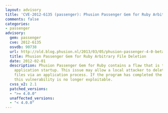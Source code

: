 ```yaml
---
layout: advisory
title: 'CVE-2012-6135 (passenger): Phusion Passenger Gem for Ruby Arbitrary File Deletion'
comments: false
categories:
- passenger
advisory:
  gem: passenger
  cve: 2012-6135
  osvdb: 90738
  url: http://old.blog.phusion.nl/2013/03/05/phusion-passenger-4-0-beta-1-and-2-arbitrary-file-deletion-vulnerability/
  title: Phusion Passenger Gem for Ruby Arbitrary File Deletion
  date: 2012-02-01
  description: Phusion Passenger Gem for Ruby contains a flaw that is triggered during
    application startup. This issue may allow a local attacker to delete arbitrary
    files via an application process. If the program has completed the start up process
    this vulnerability is no longer exploitable.
  cvss_v2: 2.1
  patched_versions:
  - ">= 4.0.0"
  unaffected_versions:
  - "< 4.0.0"
---
```


